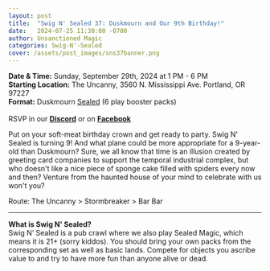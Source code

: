 ```yaml
---
layout: post
title:  "Swig N' Sealed 37: Duskmourn and Our 9th Birthday!"
date:   2024-07-25 11:30:00 -0700
author: Unsanctioned Magic
categories: Swig-N'-Sealed
cover: /assets/post_images/sns37banner.png
---
```


<b>Date & Time:</b> Sunday, September 29th, 2024 at 1 PM - 6 PM<br>
<b>Starting Location:</b> The Uncanny, 3560 N. Mississippi Ave. Portland, OR 97227<br>
<b>Format:</b> Duskmourn <a href="https://magic.wizards.com/en/game-info/gameplay/formats/sealed-deck">Sealed</a> (6 play booster packs)<br>
<br>
RSVP in our <a href="https://discord.com/events/922328519428689981/1281803040273203321" target="_blank"><b>Discord</b></a> or on <a href="https://www.facebook.com/events/1055059358848732/" target="_blank"><b>Facebook</b></a>

Put on your soft-meat birthday crown and get ready to party. Swig N' Sealed is turning 9! And what plane could be more appropriate for a 9-year-old than Duskmourn? Sure, we all know that time is an illusion created by greeting card companies to support the temporal industrial complex, but who doesn't like a nice piece of sponge cake filled with spiders every now and then? Venture from the haunted house of your mind to celebrate with us won't you?

Route: The Uncanny > Stormbreaker > Bar Bar

<hr>

<b>What is Swig N' Sealed?</b><br> 
Swig N’ Sealed is a pub crawl where we also play Sealed Magic, which means it is 21+ (sorry kiddos). You should bring your own packs from the corresponding set as well as basic lands. Compete for objects you ascribe value to and try to have more fun than anyone alive or dead.